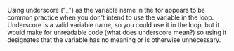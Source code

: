 Using underscore ("_") as the variable name in the for appears to be common practice when you don't intend to use the variable in the loop. Underscore is a valid variable name, so you could use it in the loop, but it would make for unreadable code (what does underscore mean?) so using it designates that the variable has no meaning or is otherwise unnecessary.
